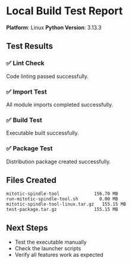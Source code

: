 # Local Build Test Report

**Platform**: Linux
**Python Version**: 3.13.3

## Test Results

### ✅ Lint Check
Code linting passed successfully.

### ✅ Import Test
All module imports completed successfully.

### ✅ Build Test
Executable built successfully.

### ✅ Package Test
Distribution package created successfully.

## Files Created
```
mitotic-spindle-tool             156.70 MB
run-mitotic-spindle-tool.sh        0.00 MB
mitotic-spindle-tool-linux.tar.gz   155.15 MB
test-package.tar.gz              155.15 MB
```

## Next Steps
- Test the executable manually
- Check the launcher scripts
- Verify all features work as expected
